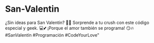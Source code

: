# San-Valentin
¿Sin ideas para San Valentín? 💖✨ Sorprende a tu crush con este código especial y geek. 💻💕 ¡Porque el amor también se programa! 😏🔥 #SanValentín #Programación #CodeYourLove"
